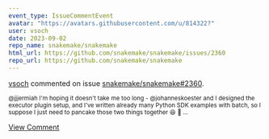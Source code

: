 ```yaml
---
event_type: IssueCommentEvent
avatar: "https://avatars.githubusercontent.com/u/814322?"
user: vsoch
date: 2023-09-02
repo_name: snakemake/snakemake
html_url: https://github.com/snakemake/snakemake/issues/2360
repo_url: https://github.com/snakemake/snakemake
---
```


<a href='https://github.com/vsoch' target='_blank'>vsoch</a> commented on issue <a href='https://github.com/snakemake/snakemake/issues/2360' target='_blank'>snakemake/snakemake#2360</a>.

<small>@jjjermiah I'm hoping it doesn't take me too long - @johanneskoester and I designed the executor plugin setup, and I've written already many Python SDK examples with batch, so I suppose I just need to pancake those two things together :laughing: :pancakes: ...</small>

<a href='https://github.com/snakemake/snakemake/issues/2360' target='_blank'>View Comment</a>